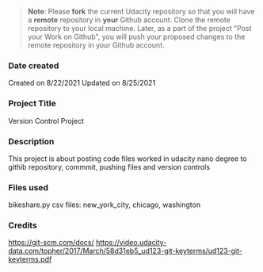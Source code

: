 >**Note**: Please **fork** the current Udacity repository so that you will have a **remote** repository in **your** Github account. Clone the remote repository to your local machine. Later, as a part of the project "Post your Work on Github", you will push your proposed changes to the remote repository in your Github account.

### Date created
Created on 8/22/2021
Updated on 8/25/2021

### Project Title
Version Control Project

### Description
This project is about posting code files worked in udacity nano degree to githib repository, commmit, pushing files and version controls

### Files used
bikeshare.py
csv files: new_york_city, chicago, washington

### Credits
https://git-scm.com/docs/
https://video.udacity-data.com/topher/2017/March/58d31eb5_ud123-git-keyterms/ud123-git-keyterms.pdf

